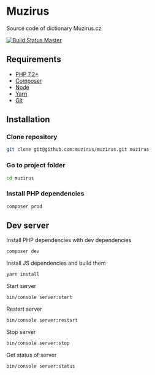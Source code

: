 # Muzirus

Source code of dictionary Muzirus.cz

[![Build Status Master](https://travis-ci.com/muzirus/muzirus.svg?branch=master)](https://travis-ci.com/muzirus/muzirus)

## Requirements

- [PHP 7.2+](https://launchpad.net/~ondrej/+archive/ubuntu/php)
- [Composer](https://getcomposer.org/download/)
- [Node](https://nodejs.org/en/download/package-manager/#debian-and-ubuntu-based-linux-distributions)
- [Yarn](https://yarnpkg.com/en/docs/install#linux-tab)
- [Git](https://git-scm.com/download/linux)

## Installation

### Clone repository

```bash
git clone git@github.com:muzirus/muzirus.git muzirus
```

### Go to project folder

```bash
cd muzirus
```

### Install PHP dependencies

```bash
composer prod
```

## Dev server

Install PHP dependencies with dev dependencies

```bash
composer dev
```

Install JS dependencies and build them

```bash
yarn install
```

Start server

```bash
bin/console server:start
```

Restart server

```bash
bin/console server:restart
```

Stop server

```bash
bin/console server:stop
```

Get status of server

```bash
bin/console server:status
```
